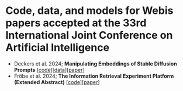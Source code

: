 # Code, data, and models for Webis papers accepted at the 33rd International Joint Conference on Artificial Intelligence
- Deckers et al. 2024; **Manipulating Embeddings of Stable Diffusion Prompts** [[code](https://github.com/webis-de/ijcai24-manipulating-embeddings-stable-diffusion)][[data](https://doi.org/10.5281/zenodo.8274625)][[paper](https://webis.de/publications.html#deckers_2024a)]
- Fröbe et al. 2024; **The Information Retrieval Experiment Platform (Extended Abstract)** [[code](https://github.com/tira-io/ir-experiment-platform)][[paper](https://webis.de/publications.html#froebe_2024c)]
